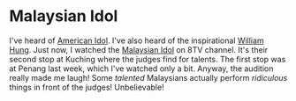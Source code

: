 Malaysian Idol
===

I've heard of [American Idol](http://idolonfox.com/). I've also heard of the inspirational [William Hung](http://williamhung.net/). Just now, I watched the [Malaysian Idol](http://www.malaysianidol.com.my/main.asp) on 8TV channel. It's their second stop at Kuching where the judges find for talents. The first stop was at Penang last week, which I've watched only a bit. Anyway, the audition really made me laugh! Some *talented* Malaysians actually perform *ridiculous* things in front of the judges! Unbelievable!